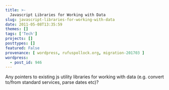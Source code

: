 ```yaml
---
title: >-
  Javascript Libraries for Working with Data
slug: javascript-libraries-for-working-with-data
date: 2011-05-08T13:35:59
themes: []
tags: ['Tech']
projects: []
posttypes: []
featured: False
provenance: [ wordpress, rufuspollock.org, migration-201703 ]
wordpress:
  - post_id: 946
---
```


Any pointers to existing js utility libraries for working with data (e.g. convert to/from standard services, parse dates etc)?

